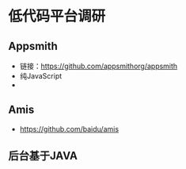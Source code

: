 # 低代码平台调研

## Appsmith
- 链接：https://github.com/appsmithorg/appsmith
- 纯JavaScript
- 
## Amis
- https://github.com/baidu/amis

## 后台基于JAVA

